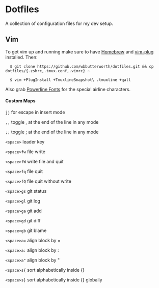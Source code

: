# Dotfiles

A collection of configuration files for my dev setup.

## Vim

To get vim up and running make sure to have [Homebrew](https://brew.sh/) and
[vim-plug](https://github.com/junegunn/vim-plug) installed. Then:

```
  $ git clone https://github.com/wbbutterworth/dotfiles.git && cp dotfiles/{.zshrc,.tmux.conf,.vimrc} ~

  $ vim +PlugInstall +TmuxlineSnapshot\ .tmuxline +qall
```

Also grab [Powerline Fonts](https://github.com/powerline/fonts) for the special
airline characters.

#### Custom Maps

```jj``` for escape in insert mode

```,,``` toggle , at the end of the line in any mode  

```;;``` toggle ; at the end of the line in any mode  

```<space>``` leader key

```<space>fw``` file write

```<space>fW``` write file and quit

```<space>fq``` file quit

```<space>fQ``` file quit without write

```<space>gs``` git status

```<space>gl``` git log

```<space>ga``` git add

```<space>gd``` git diff

```<space>gb``` git blame

```<space>a=``` align block by =  

```<space>a:``` align block by :

```<space>a"``` align block by "

```<space>s{``` sort alphabetically inside {}

```<space>s}``` sort alphabetically inside {} globally  
